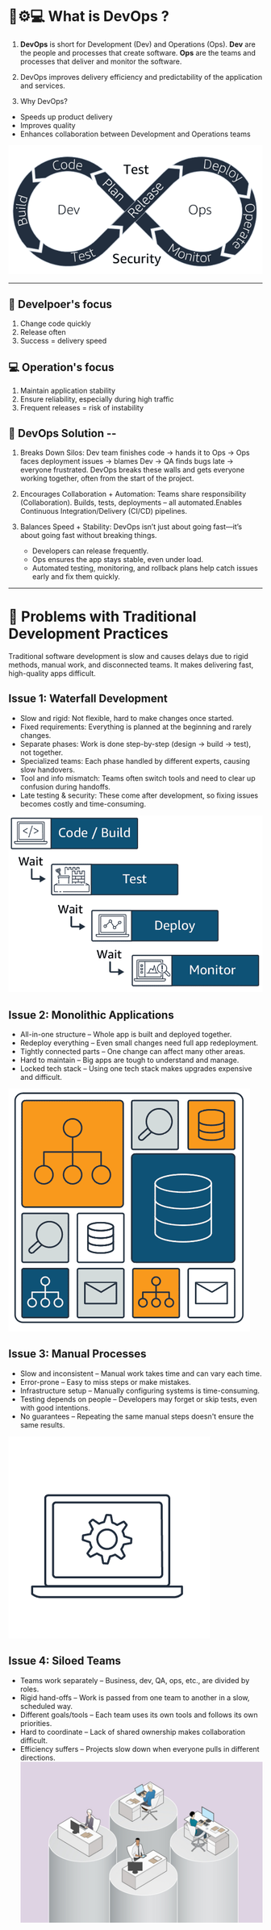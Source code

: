#  🔧⚙️💻 What is DevOps ? 

1.  **DevOps** is short for Development (Dev) and Operations (Ops). 
**Dev** are the people and processes that create software. 
**Ops** are the teams and processes that deliver and monitor the software.

2.  DevOps improves delivery efficiency and predictability of the application and services.
   
3. Why DevOps?
  - Speeds up product delivery
  - Improves quality
  - Enhances collaboration between Development and Operations teams


![image alt](https://github.com/SereneSyntax04/DevOps-on-AWS/blob/55328814944d70df402032ab518199d2c1301ea7/images/devops.png)

---

## 🔧 Develpoer's focus 

1. Change code quickly
2. Release often
3. Success = delivery speed

## 💻 Operation's focus 
1. Maintain application stability
2. Ensure reliability, especially during high traffic
3. Frequent releases = risk of instability

## 🔧 DevOps Solution --
1. Breaks Down Silos: 
   Dev team finishes code → hands it to Ops → Ops faces deployment issues → blames Dev → QA finds bugs late → everyone frustrated.
   DevOps breaks these walls and gets everyone working together, often from the start of the project.

2. Encourages Collaboration + Automation: 
   Teams share responsibility (Collaboration). 
   Builds, tests, deployments – all automated.Enables Continuous Integration/Delivery (CI/CD) pipelines.

3. Balances Speed + Stability:
   DevOps isn’t just about going fast—it’s about going fast without breaking things.
   - Developers can release frequently.
   - Ops ensures the app stays stable, even under load.
   - Automated testing, monitoring, and rollback plans help catch issues early and fix them quickly.


---

# 🚫 Problems with Traditional Development Practices
Traditional software development is slow and causes delays due to rigid methods, manual work, and disconnected teams. It makes delivering fast, high-quality apps difficult.

## Issue 1: Waterfall Development
- Slow and rigid: Not flexible, hard to make changes once started.
- Fixed requirements: Everything is planned at the beginning and rarely changes.
- Separate phases: Work is done step-by-step (design → build → test), not together.
- Specialized teams: Each phase handled by different experts, causing slow handovers.
- Tool and info mismatch: Teams often switch tools and need to clear up confusion during handoffs.
- Late testing & security: These come after development, so fixing issues becomes costly and time-consuming.
  
![image alt](https://github.com/SereneSyntax04/DevOps-on-AWS/blob/e8d86a0cd9a12da60f2f1c60a0b0b340bf06e310/images/waterfall.png) 

## Issue 2: Monolithic Applications
- All-in-one structure – Whole app is built and deployed together.
- Redeploy everything – Even small changes need full app redeployment.
- Tightly connected parts – One change can affect many other areas.
- Hard to maintain – Big apps are tough to understand and manage.
- Locked tech stack – Using one tech stack makes upgrades expensive and difficult.

![image alt](https://github.com/SereneSyntax04/DevOps-on-AWS/blob/685bc5511ba143bf45a27216dfb7820c4ae2fae2/images/monolithic.png)

## Issue 3: Manual Processes
- Slow and inconsistent – Manual work takes time and can vary each time.
- Error-prone – Easy to miss steps or make mistakes.
- Infrastructure setup – Manually configuring systems is time-consuming.
- Testing depends on people – Developers may forget or skip tests, even with good intentions.
- No guarantees – Repeating the same manual steps doesn't ensure the same results.

![image alt](https://github.com/SereneSyntax04/DevOps-on-AWS/blob/685bc5511ba143bf45a27216dfb7820c4ae2fae2/images/manual.png)

## Issue 4: Siloed Teams
- Teams work separately – Business, dev, QA, ops, etc., are divided by roles.
- Rigid hand-offs – Work is passed from one team to another in a slow, scheduled way.
- Different goals/tools – Each team uses its own tools and follows its own priorities.
- Hard to coordinate – Lack of shared ownership makes collaboration difficult.
- Efficiency suffers – Projects slow down when everyone pulls in different directions.
![image alt](https://github.com/SereneSyntax04/DevOps-on-AWS/blob/64919ac482a93fbc93fef4c3715bfa7ca5266343/images/Siloed.jpg)
